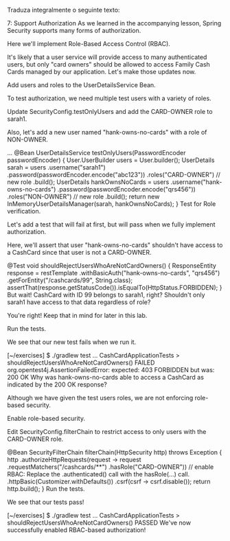 Traduza integralmente o seguinte texto:

7: Support Authorization
As we learned in the accompanying lesson, Spring Security supports many forms of authorization.

Here we'll implement Role-Based Access Control (RBAC).

It's likely that a user service will provide access to many authenticated users, but only "card owners" should be allowed to access Family Cash Cards managed by our application. Let's make those updates now.

Add users and roles to the UserDetailsService Bean.

To test authorization, we need multiple test users with a variety of roles.

Update SecurityConfig.testOnlyUsers and add the CARD-OWNER role to sarah1.

Also, let's add a new user named "hank-owns-no-cards" with a role of NON-OWNER.

...
@Bean
UserDetailsService testOnlyUsers(PasswordEncoder passwordEncoder) {
  User.UserBuilder users = User.builder();
  UserDetails sarah = users
    .username("sarah1")
    .password(passwordEncoder.encode("abc123"))
    .roles("CARD-OWNER") // new role
    .build();
  UserDetails hankOwnsNoCards = users
    .username("hank-owns-no-cards")
    .password(passwordEncoder.encode("qrs456"))
    .roles("NON-OWNER") // new role
    .build();
  return new InMemoryUserDetailsManager(sarah, hankOwnsNoCards);
}
Test for Role verification.

Let's add a test that will fail at first, but will pass when we fully implement authorization.

Here, we'll assert that user "hank-owns-no-cards" shouldn't have access to a CashCard since that user is not a CARD-OWNER.

@Test
void shouldRejectUsersWhoAreNotCardOwners() {
    ResponseEntity<String> response = restTemplate
      .withBasicAuth("hank-owns-no-cards", "qrs456")
      .getForEntity("/cashcards/99", String.class);
    assertThat(response.getStatusCode()).isEqualTo(HttpStatus.FORBIDDEN);
}
But wait! CashCard with ID 99 belongs to sarah1, right? Shouldn't only sarah1 have access to that data regardless of role?

You're right! Keep that in mind for later in this lab.

Run the tests.

We see that our new test fails when we run it.

[~/exercises] $ ./gradlew test
...
CashCardApplicationTests > shouldRejectUsersWhoAreNotCardOwners() FAILED
 org.opentest4j.AssertionFailedError:
 expected: 403 FORBIDDEN
  but was: 200 OK
Why was hank-owns-no-cards able to access a CashCard as indicated by the 200 OK response?

Although we have given the test users roles, we are not enforcing role-based security.

Enable role-based security.

Edit SecurityConfig.filterChain to restrict access to only users with the CARD-OWNER role.

@Bean
SecurityFilterChain filterChain(HttpSecurity http) throws Exception {
     http
             .authorizeHttpRequests(request -> request
                     .requestMatchers("/cashcards/**")
                     .hasRole("CARD-OWNER")) // enable RBAC: Replace the .authenticated() call with the hasRole(...) call.
             .httpBasic(Customizer.withDefaults())
             .csrf(csrf -> csrf.disable());
     return http.build();
}
Run the tests.

We see that our tests pass!

[~/exercises] $ ./gradlew test
...
CashCardApplicationTests > shouldRejectUsersWhoAreNotCardOwners() PASSED
We've now successfully enabled RBAC-based authorization!
